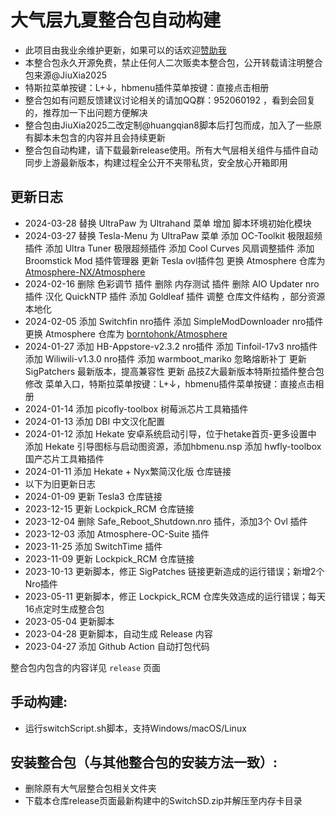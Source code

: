 # 大气层九夏整合包自动构建
- 此项目由我业余维护更新，如果可以的话欢迎[赞助我](https://afdian.net/a/JiuXia2025)
- 本整合包永久开源免费，禁止任何人二次贩卖本整合包，公开转载请注明整合包来源@JiuXia2025
- 特斯拉菜单按键：L+↓，hbmenu插件菜单按键：直接点击相册
- 整合包如有问题反馈建议讨论相关的请加QQ群：952060192 ，看到会回复的，推荐加一下出问题方便解决
- 整合包由JiuXia2025二改定制@huangqian8脚本后打包而成，加入了一些原有脚本未包含的内容并且会持续更新
- 整合包自动构建，请下载最新release使用。所有大气层相关组件与插件自动同步上游最新版本，构建过程全公开不夹带私货，安全放心开箱即用
## 更新日志
- 2024-03-28
  替换 UltraPaw 为 Ultrahand 菜单
  增加 脚本环境初始化模块
- 2024-03-27
  替换 Tesla-Menu 为 UltraPaw 菜单
  添加 OC-Toolkit 极限超频插件
  添加 Ultra Tuner 极限超频插件
  添加 Cool Curves 风扇调整插件
  添加 Broomstick Mod 插件管理器
  更新 Tesla ovl插件包
  更换 Atmosphere 仓库为[Atmosphere-NX/Atmosphere](https://github.com/Atmosphere-NX/Atmosphere)
- 2024-02-16
  删除 色彩调节 插件
  删除 内存测试 插件
  删除 AIO Updater nro插件
  汉化 QuickNTP 插件
  添加 Goldleaf 插件
  调整 仓库文件结构 ，部分资源本地化
- 2024-02-05 
  添加 Switchfin nro插件
  添加 SimpleModDownloader nro插件
  更换 Atmosphere 仓库为 [borntohonk/Atmosphere](https://github.com/borntohonk/Atmosphere)
- 2024-01-27
  添加 HB-Appstore-v2.3.2 nro插件
  添加 Tinfoil-17v3 nro插件
  添加 Wiliwili-v1.3.0 nro插件
  添加 warmboot_mariko 忽略熔断补丁
  更新 SigPatchers 最新版本，提高兼容性
  更新 品技Z大最新版本特斯拉插件整合包
  修改 菜单入口，特斯拉菜单按键：L+↓，hbmenu插件菜单按键：直接点击相册
- 2024-01-14 添加 picofly-toolbox 树莓派芯片工具箱插件
- 2024-01-13 添加 DBI 中文汉化配置
- 2024-01-12 
  添加 Hekate 安卓系统启动引导，位于hetake首页-更多设置中
  添加 Hekate 引导图标与启动图资源，添加hbmenu.nsp
  添加 hwfly-toolbox 国产芯片工具箱插件
- 2024-01-11 添加 Hekate + Nyx繁简汉化版 仓库链接
- 以下为旧更新日志
- 2024-01-09 更新 Tesla3 仓库链接
- 2023-12-15 更新 Lockpick_RCM 仓库链接
- 2023-12-04 删除 Safe_Reboot_Shutdown.nro 插件，添加3个 Ovl 插件
- 2023-12-03 添加 Atmosphere-OC-Suite 插件
- 2023-11-25 添加 SwitchTime 插件
- 2023-11-09 更新 Lockpick_RCM 仓库链接
- 2023-10-13 更新脚本，修正 SigPatches 链接更新造成的运行错误；新增2个Nro插件
- 2023-05-11 更新脚本，修正 Lockpick_RCM 仓库失效造成的运行错误；每天16点定时生成整合包
- 2023-05-04 更新脚本
- 2023-04-28 更新脚本，自动生成 Release 内容
- 2023-04-27 添加 Github Action 自动打包代码

整合包内包含的内容详见 `release` 页面

## 手动构建:
  - 运行switchScript.sh脚本，支持Windows/macOS/Linux

## 安装整合包（与其他整合包的安装方法一致）:
  - 删除原有大气层整合包相关文件夹
  - 下载本仓库release页面最新构建中的SwitchSD.zip并解压至内存卡目录
